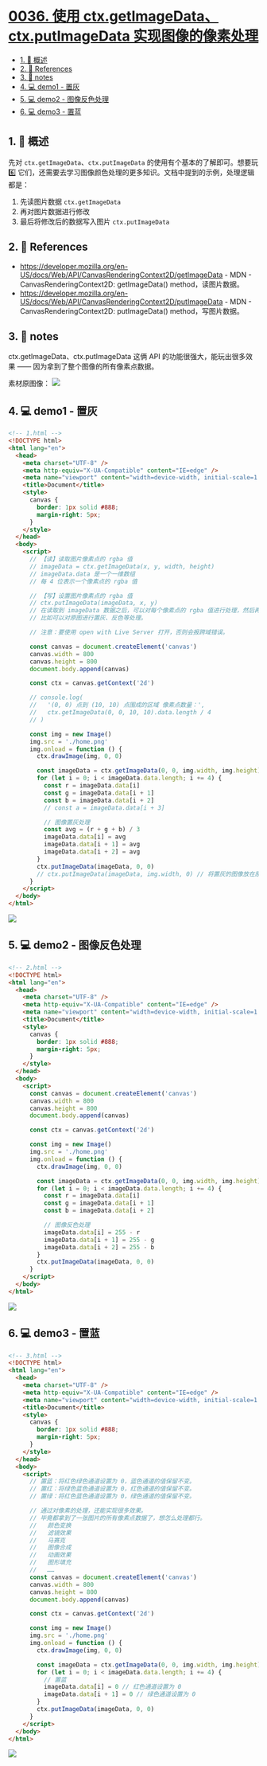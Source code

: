 # [0036. 使用 ctx.getImageData、ctx.putImageData 实现图像的像素处理](https://github.com/Tdahuyou/TNotes.canvas/tree/main/notes/0036.%20%E4%BD%BF%E7%94%A8%20ctx.getImageData%E3%80%81ctx.putImageData%20%E5%AE%9E%E7%8E%B0%E5%9B%BE%E5%83%8F%E7%9A%84%E5%83%8F%E7%B4%A0%E5%A4%84%E7%90%86)

<!-- region:toc -->

- [1. 📝 概述](#1--概述)
- [2. 🔗 References](#2--references)
- [3. 📒 notes](#3--notes)
- [4. 💻 demo1 - 置灰](#4--demo1---置灰)
- [5. 💻 demo2 - 图像反色处理](#5--demo2---图像反色处理)
- [6. 💻 demo3 - 置蓝](#6--demo3---置蓝)

<!-- endregion:toc -->

## 1. 📝 概述

先对 `ctx.getImageData`、`ctx.putImageData` 的使用有个基本的了解即可。想要玩 6️⃣ 它们，还需要去学习图像颜色处理的更多知识。文档中提到的示例，处理逻辑都是：

1. 先读图片数据 `ctx.getImageData`
2. 再对图片数据进行修改
3. 最后将修改后的数据写入图片 `ctx.putImageData`

## 2. 🔗 References

- https://developer.mozilla.org/en-US/docs/Web/API/CanvasRenderingContext2D/getImageData - MDN - CanvasRenderingContext2D: getImageData() method，读图片数据。
- https://developer.mozilla.org/en-US/docs/Web/API/CanvasRenderingContext2D/putImageData - MDN - CanvasRenderingContext2D: putImageData() method，写图片数据。

## 3. 📒 notes

ctx.getImageData、ctx.putImageData 这俩 API 的功能很强大，能玩出很多效果 —— 因为拿到了整个图像的所有像素点数据。

素材原图像： ![](assets/2024-10-04-11-50-13.png)

## 4. 💻 demo1 - 置灰

```html
<!-- 1.html -->
<!DOCTYPE html>
<html lang="en">
  <head>
    <meta charset="UTF-8" />
    <meta http-equiv="X-UA-Compatible" content="IE=edge" />
    <meta name="viewport" content="width=device-width, initial-scale=1.0" />
    <title>Document</title>
    <style>
      canvas {
        border: 1px solid #888;
        margin-right: 5px;
      }
    </style>
  </head>
  <body>
    <script>
      // 【读】读取图片像素点的 rgba 值
      // imageData = ctx.getImageData(x, y, width, height)
      // imageData.data 是一个一维数组
      // 每 4 位表示一个像素点的 rgba 值

      // 【写】设置图片像素点的 rgba 值
      // ctx.putImageData(imageData, x, y)
      // 在读取到 imageData 数据之后，可以对每个像素点的 rgba 值进行处理，然后再将处理后的数据放回到 canvas 中。
      // 比如可以对原图进行置灰、反色等处理。

      // 注意：要使用 open with Live Server 打开，否则会报跨域错误。

      const canvas = document.createElement('canvas')
      canvas.width = 800
      canvas.height = 800
      document.body.append(canvas)

      const ctx = canvas.getContext('2d')

      // console.log(
      //   '(0, 0) 点到 (10, 10) 点围成的区域 像素点数量：',
      //   ctx.getImageData(0, 0, 10, 10).data.length / 4
      // )

      const img = new Image()
      img.src = './home.png'
      img.onload = function () {
        ctx.drawImage(img, 0, 0)

        const imageData = ctx.getImageData(0, 0, img.width, img.height)
        for (let i = 0; i < imageData.data.length; i += 4) {
          const r = imageData.data[i]
          const g = imageData.data[i + 1]
          const b = imageData.data[i + 2]
          // const a = imageData.data[i + 3]

          // 图像置灰处理
          const avg = (r + g + b) / 3
          imageData.data[i] = avg
          imageData.data[i + 1] = avg
          imageData.data[i + 2] = avg
        }
        ctx.putImageData(imageData, 0, 0)
        // ctx.putImageData(imageData, img.width, 0) // 将置灰的图像放在原图像右侧
      }
    </script>
  </body>
</html>
```

![](assets/2024-10-04-11-50-46.png)

## 5. 💻 demo2 - 图像反色处理

```html
<!-- 2.html -->
<!DOCTYPE html>
<html lang="en">
  <head>
    <meta charset="UTF-8" />
    <meta http-equiv="X-UA-Compatible" content="IE=edge" />
    <meta name="viewport" content="width=device-width, initial-scale=1.0" />
    <title>Document</title>
    <style>
      canvas {
        border: 1px solid #888;
        margin-right: 5px;
      }
    </style>
  </head>
  <body>
    <script>
      const canvas = document.createElement('canvas')
      canvas.width = 800
      canvas.height = 800
      document.body.append(canvas)

      const ctx = canvas.getContext('2d')

      const img = new Image()
      img.src = './home.png'
      img.onload = function () {
        ctx.drawImage(img, 0, 0)

        const imageData = ctx.getImageData(0, 0, img.width, img.height)
        for (let i = 0; i < imageData.data.length; i += 4) {
          const r = imageData.data[i]
          const g = imageData.data[i + 1]
          const b = imageData.data[i + 2]

          // 图像反色处理
          imageData.data[i] = 255 - r
          imageData.data[i + 1] = 255 - g
          imageData.data[i + 2] = 255 - b
        }
        ctx.putImageData(imageData, 0, 0)
      }
    </script>
  </body>
</html>
```

![](assets/2024-10-04-11-51-02.png)

## 6. 💻 demo3 - 置蓝

```html
<!-- 3.html -->
<!DOCTYPE html>
<html lang="en">
  <head>
    <meta charset="UTF-8" />
    <meta http-equiv="X-UA-Compatible" content="IE=edge" />
    <meta name="viewport" content="width=device-width, initial-scale=1.0" />
    <title>Document</title>
    <style>
      canvas {
        border: 1px solid #888;
        margin-right: 5px;
      }
    </style>
  </head>
  <body>
    <script>
      // 置蓝：将红色绿色通道设置为 0，蓝色通道的值保留不变。
      // 置红：将绿色蓝色通道设置为 0，红色通道的值保留不变。
      // 置绿：将红色蓝色通道设置为 0，绿色通道的值保留不变。

      // 通过对像素的处理，还能实现很多效果。
      // 毕竟都拿到了一张图片的所有像素点数据了，想怎么处理都行。
      //   颜色变换
      //   滤镜效果
      //   马赛克
      //   图像合成
      //   动画效果
      //   图形填充
      //   ……
      const canvas = document.createElement('canvas')
      canvas.width = 800
      canvas.height = 800
      document.body.append(canvas)

      const ctx = canvas.getContext('2d')

      const img = new Image()
      img.src = './home.png'
      img.onload = function () {
        ctx.drawImage(img, 0, 0)

        const imageData = ctx.getImageData(0, 0, img.width, img.height)
        for (let i = 0; i < imageData.data.length; i += 4) {
          // 置蓝
          imageData.data[i] = 0 // 红色通道设置为 0
          imageData.data[i + 1] = 0 // 绿色通道设置为 0
        }
        ctx.putImageData(imageData, 0, 0)
      }
    </script>
  </body>
</html>
```

![](assets/2024-10-04-11-51-17.png)
